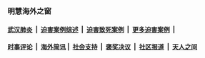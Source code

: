 
### 明慧海外之窗

####  [武汉肺炎](indexes/365.md?t=05251201) &nbsp;|&nbsp;  [迫害案例综述](indexes/328.md?t=05251201) &nbsp;|&nbsp; [迫害致死案例](indexes/277.md?t=05251201)  &nbsp;|&nbsp; [更多迫害案例](indexes/81.md?t=05251201)  &nbsp;|&nbsp; 
####  [时事评论](indexes/19.md?t=05251201) &nbsp;|&nbsp; [海外简讯](indexes/245.md?t=05251201)&nbsp;|&nbsp;  [社会支持](indexes/140.md?t=05251201) &nbsp;|&nbsp; [褒奖决议](indexes/282.md?t=05251201) &nbsp;|&nbsp; [社区报道](indexes/91.md?t=05251201)  &nbsp;|&nbsp; [天人之间](indexes/78.md?t=05251201) 

